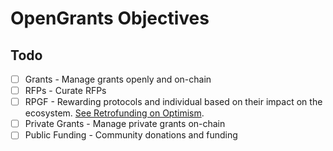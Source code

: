 # OpenGrants Objectives

## Todo
- [ ] Grants - Manage grants openly and on-chain
- [ ] RFPs - Curate RFPs
- [ ] RPGF - Rewarding protocols and individual based on their impact on the ecosystem. [See Retrofunding on Optimism](https://retrofunding.optimism.io/).
- [ ] Private Grants - Manage private grants on-chain
- [ ] Public Funding - Community donations and funding